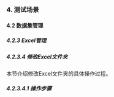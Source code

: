 ### 4. 测试场景

#### 4.2 数据集管理

##### 4.2.3 Excel管理

##### 4.2.3.4 修改Excel文件夹

本节介绍修改Excel文件夹的具体操作过程。

##### 4.2.3.4.1 操作步骤
